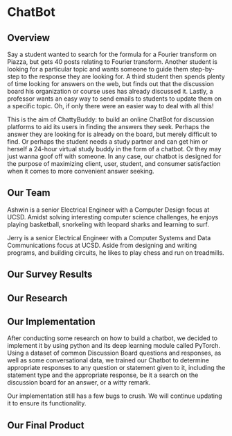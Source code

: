 # ChatBot

## Overview

Say a student wanted to search for the formula for a Fourier transform on Piazza, but gets 40 posts relating to Fourier transform. Another student is looking for a particular topic and wants someone to guide them step-by-step to the response they are looking for. A third student then spends plenty of time looking for answers on the web, but finds out that the discussion board his organization or course uses has already discussed it. Lastly, a professor wants an easy way to send emails to students to update them on a specific topic. Oh, if only there were an easier way to deal with all this!

This is the aim of ChattyBuddy: to build an online ChatBot for discussion platforms to aid its users in finding the answers they seek. Perhaps the answer they are looking for is already on the board, but merely difficult to find. Or perhaps the student needs a study partner and can get him or herself a 24-hour virtual study buddy in the form of a chatbot. Or they may just wanna goof off with someone. In any case, our chatbot is designed for the purpose of maximizing client, user, student, and consumer satisfaction when it comes to more convenient answer seeking.

## Our Team

Ashwin is a senior Electrical Engineer with a Computer Design focus at UCSD. Amidst solving interesting computer science challenges, he enjoys playing basketball, snorkeling with leopard sharks and learning to surf.

Jerry is a senior Electrical Engineer with a Computer Systems and Data Communications focus at UCSD. Aside from designing and writing programs, and building circuits, he likes to play chess and run on treadmills.

## Our Survey Results

## Our Research

## Our Implementation

After conducting some research on how to build a chatbot, we decided to implement it by using python and its deep learning module called PyTorch. Using a dataset of common Discussion Board questions and responses, as well as some conversational data, we trained our Chatbot to determine appropriate responses to any question or statement given to it, including the statement type and the appropriate response, be it a search on the discussion board for an answer, or a witty remark.

Our implementation still has a few bugs to crush. We will continue updating it to ensure its functionality.

## Our Final Product